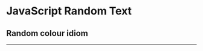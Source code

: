 <h1>JavaScript Random Text</h1>
<h2>Random colour idiom</h2>
<dl id="quote"></dl>
<script src="script.js"></script>
<hr>
